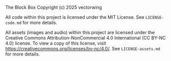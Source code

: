 The Block Box
Copyright (c) 2025 vectorwing

All code within this project is licensed under the MIT License.
See `LICENSE-code.md` for more details.

All assets (images and audio) within this project are licensed under the Creative Commons Attribution-NonCommercial 4.0 International (CC BY-NC 4.0) license.
To view a copy of this license, visit https://creativecommons.org/licenses/by-nc/4.0/.
See `LICENSE-assets.md` for more details.